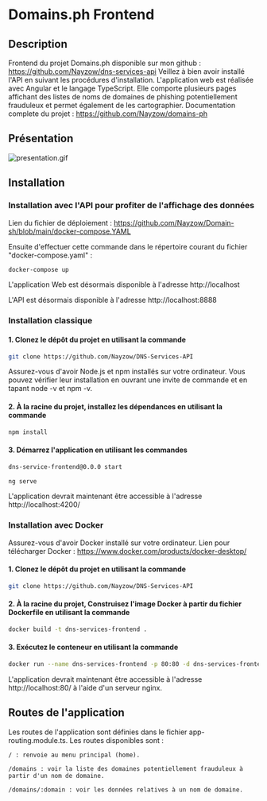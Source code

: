 # Domains.ph Frontend

## Description

Frontend du projet Domains.ph disponible sur mon github : https://github.com/Nayzow/dns-services-api
Veillez à bien avoir installé l'API en suivant les procédures d'installation.
L'application web est réalisée avec Angular et le langage TypeScript. Elle comporte plusieurs pages affichant des listes de noms de domaines de phishing potentiellement frauduleux et permet également de les cartographier.
Documentation complete du projet : https://github.com/Nayzow/domains-ph

## Présentation

![presentation.gif](src/assets/images/presentation.gif)

## Installation

### Installation avec l'API pour profiter de l'affichage des données

Lien du fichier de déploiement : https://github.com/Nayzow/Domain-sh/blob/main/docker-compose.YAML

Ensuite d'effectuer cette commande dans le répertoire courant du fichier "docker-compose.yaml" :

```bash
docker-compose up
```

L'application Web est désormais disponible à l'adresse http://localhost

L'API est désormais disponible à l'adresse http://localhost:8888

### Installation classique

#### 1. Clonez le dépôt du projet en utilisant la commande

```bash
git clone https://github.com/Nayzow/DNS-Services-API
```

Assurez-vous d'avoir Node.js et npm installés sur votre ordinateur. Vous pouvez vérifier leur installation en ouvrant une invite de commande et en tapant node -v et npm -v.


#### 2. À la racine du projet, installez les dépendances en utilisant la commande

```bash
npm install
```

#### 3. Démarrez l'application en utilisant les commandes

```bash
dns-service-frontend@0.0.0 start
```

```bash
ng serve
```

L'application devrait maintenant être accessible à l'adresse http://localhost:4200/

### Installation avec Docker

Assurez-vous d'avoir Docker installé sur votre ordinateur. Lien pour télécharger Docker : https://www.docker.com/products/docker-desktop/

#### 1. Clonez le dépôt du projet en utilisant la commande

```bash
git clone https://github.com/Nayzow/DNS-Services-API
```

#### 2. À la racine du projet, Construisez l'image Docker à partir du fichier Dockerfile en utilisant la commande

```bash
docker build -t dns-services-frontend .
```

#### 3. Exécutez le conteneur en utilisant la commande

```bash
docker run --name dns-services-frontend -p 80:80 -d dns-services-frontend
```

L'application devrait maintenant être accessible à l'adresse http://localhost:80/ à l'aide d'un serveur nginx.

## Routes de l'application

Les routes de l'application sont définies dans le fichier app-routing.module.ts. Les routes disponibles sont :

```
/ : renvoie au menu principal (home).
```

```
/domains : voir la liste des domaines potentiellement frauduleux à partir d'un nom de domaine.
```

```
/domains/:domain : voir les données relatives à un nom de domaine.
```
